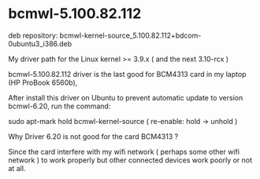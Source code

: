 bcmwl-5.100.82.112
============

deb repository: bcmwl-kernel-source_5.100.82.112+bdcom-0ubuntu3_i386.deb

My driver path for the Linux kernel >= 3.9.x ( and the next 3.10-rcx )

bcmwl-5.100.82.112 driver is the last good for BCM4313 card in my laptop (HP ProBook 6560b),

After install this driver on Ubuntu to prevent automatic update to version bcmwl-6.20, run the command:

sudo apt-mark hold bcmwl-kernel-source ( re-enable: hold -> unhold )

Why Driver 6.20 is not good for the card BCM4313 ?

Since the card interfere with my wifi network ( perhaps some other wifi network ) to work properly
but other connected devices work poorly or not at all.
